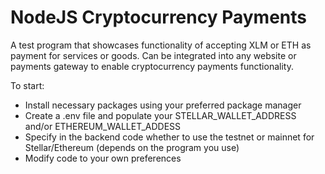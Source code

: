# NodeJS Cryptocurrency Payments #

A test program that showcases functionality of accepting XLM or ETH as payment for services or goods. Can be integrated into any website or payments gateway to enable cryptocurrency payments functionality.

To start:

* Install necessary packages using your preferred package manager
* Create a .env file and populate your STELLAR_WALLET_ADDRESS and/or ETHEREUM_WALLET_ADDESS
* Specify in the backend code whether to use the testnet or mainnet for Stellar/Ethereum (depends on the program you use)
* Modify code to your own preferences
